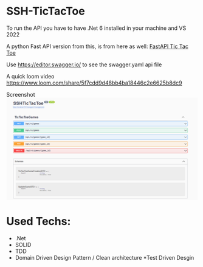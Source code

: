 # SSH-TicTacToe

To run the API you have to have .Net 6 installed in your machine and VS 2022

A python Fast API version from this, is from here as well: [FastAPI Tic Tac Toe](https://github.com/rhourani/FastAPI/tree/Tic-tac-toe-)

Use https://editor.swagger.io/ to see the swagger.yaml api file

A quick loom video https://www.loom.com/share/5f7cdd9d48bb4ba18446c2e6625b8dc9

Screenshot
<img src="API screenshot.png" align="center">


# Used Techs:
* .Net
* SOLID
* TDD
* Domain Driven Design Pattern / Clean architecture
*Test Driven Desgin
